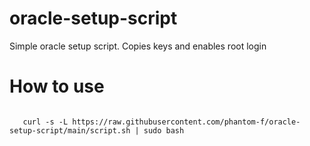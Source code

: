 # oracle-setup-script
Simple oracle setup script.
Copies keys and enables root login



# How to use

<code>
   curl -s -L https://raw.githubusercontent.com/phantom-f/oracle-setup-script/main/script.sh | sudo bash
</code>
